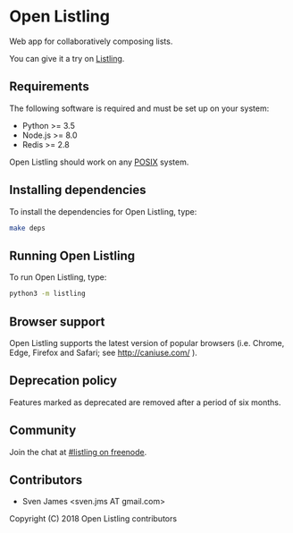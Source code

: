 # Open Listling

Web app for collaboratively composing lists.

You can give it a try on [Listling](https://listling.org/).

## Requirements

The following software is required and must be set up on your system:

* Python >= 3.5
* Node.js >= 8.0
* Redis >= 2.8

Open Listling should work on any [POSIX](https://en.wikipedia.org/wiki/POSIX) system.

## Installing dependencies

To install the dependencies for Open Listling, type:

```sh
make deps
```

## Running Open Listling

To run Open Listling, type:

```sh
python3 -m listling
```

## Browser support

Open Listling supports the latest version of popular browsers (i.e. Chrome, Edge, Firefox and
Safari; see http://caniuse.com/ ).

## Deprecation policy

Features marked as deprecated are removed after a period of six months.

## Community

Join the chat at
[#listling on freenode](https://webchat.freenode.net/?randomnick=1&channels=%23listling).

## Contributors

* Sven James &lt;sven.jms AT gmail.com>

Copyright (C) 2018 Open Listling contributors
